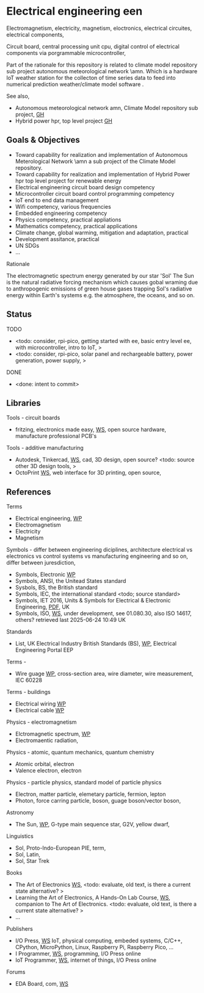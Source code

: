 # Electrical engineering een

Electromagnetism, electricity, magnetism, eloctronics, electrical circuites, electrical components, 

Circuit board, central processing unit cpu, digital control of electrical components via porgrammable microcontroller, 

Part of the rationale for this repository is related to climate model repository sub project autonomous meteorological network \amn. Which is a hardware IoT weather station for the collecton of time series data to feed into numerical prediction weather/climate model software .

See also, 
* Autonomous meteorological network amn, Climate Model repository sub project, [GH](https://github.com/YorkEarwaker/Climate-Model/tree/main/amn)
* Hybrid power hpr, top level project [GH](https://github.com/YorkEarwaker/Hybrid-Power)

## Goals & Objectives

* Toward capability for realization and implementation of Autonomous Meterological Network \amn a sub project of the Climate Model repository.
* Toward capability for realization and implementation of Hybrid Power hpr top level project for renewable energy
* Electrical engineering circuit board design competency
* Microcontroller circuit board control programming competency
* IoT end to end data management
* Wifi competency, various frequencies
* Embedded engineering competency
* Physics competency, practical appliations
* Mathematics competency, practical applications
* Climate change, global warming, mitigation and adaptation, practical
* Development assitance, practical
* UN SDGs
* ...

Rationale

The electromagnetic spectrum energy generated by our star 'Sol' The Sun is the natural radiative forcing mechanism which causes gobal wraming due to anthropogenic emissions of green house gases trapping Sol's radiative energy within Earth's systems e.g. the atmosphere, the oceans, and so on.

## Status

TODO
* <todo: consider, rpi-pico, getting started with ee, basic entry level ee, with microcontroller, intro to IoT, >
* <todo: consider, rpi-pico, solar panel and rechargeable battery, power generation, power supply, >

DONE
* <done: intent to commit>

## Libraries

Tools - circuit boards
* fritzing, electronics made easy, [WS](https://fritzing.org/), open source hardware, manufacture professional PCB's

Tools - additive manufacturing
* Autodesk, Tinkercad, [WS](https://www.tinkercad.com/), cad, 3D design, open source? <todo: source other 3D design tools, >
* OctoPrint [WS](https://octoprint.org/), web interface for 3D printing, open source, 

## References

Terms
* Electrical engineering, [WP](https://en.wikipedia.org/wiki/Electrical_engineering)
* Electromagnetism
* Electricity
* Magnetism

Symbols - differ between engineering diciplines, architecture electrical vs electronics vs control systems vs manufacturing engineering and so on, differ between juresdiction, 
* Symbols, Electronic [WP](https://en.wikipedia.org/wiki/Electronic_symbol)
* Symbols, ANSI, the Unitead States standard
* Sysbols, BS, the British standard
* Symbols, IEC, the international standard <todo; source standard>
* Symbols, IET 2016, Units & Symbols for Electrical & Electronic Engineering, [PDF](https://www.theiet.org/media/4173/units-and-symbols.pdf), UK
* Symbols, ISO, [WS](https://www.iso.org/ics/01.080/x/), under development, see 01.080.30, also ISO 14617, others? retrieved last 2025-06-24 10:49 UK

Standards
* List, UK Electrical Industry British Standards (BS), [WP](https://electrical-engineering-portal.com/uk-electrical-industry-british-standards-bs), Electrical Engineering Portal EEP

Terms - 
* Wire guage [WP](https://en.wikipedia.org/wiki/Wire_gauge), cross-section area, wire diameter, wire measurement, IEC 60228

Terms - buildings
* Electrical wiring [WP](https://en.wikipedia.org/wiki/Electrical_wiring)
* Electrical cable [WP](https://en.wikipedia.org/wiki/Electrical_cable)

Physics - electromagnetism
* Elctromagnetic spectrum, [WP](https://en.wikipedia.org/wiki/Electromagnetic_spectrum)
* Electromaentic radiation, 

Physics - atomic, quantum mechanics, quantum chemistry
* Atomic orbital, electron
* Valence electron, electron

Physics - particle physics, standard model of particle physics
* Electron, matter particle, elemetary particle, fermion, lepton
* Photon, force carring particle, boson, guage boson/vector boson,

Astronomy
* The Sun, [WP](https://en.wikipedia.org/wiki/Sun), G-type main sequence star, G2V, yellow dwarf, 

Linguistics
* Sol, Proto-Indo-European PIE, term, 
* Sol, Latin, 
* Sol, Star Trek 

Books
* The Art of Electronics [WS](https://artofelectronics.net/), <todo: evaluate, old text, is there a current state alternative? >
* Learning the Art of Electronics, A Hands-On Lab Course, [WS](https://learningtheartofelectronics.com/), companion to The Art of Electronics. <todo: evaluate, old text, is there a current state alternative? >
* ...

Publishers
* I/O Press, [WS](https://www.iopress.info/index.php) IoT, physical computing, embeded systems, C/C++, CPython, MicroPython, Linux, Raspberry Pi, Raspberry Pico, ...
* I Programmer, [WS](https://www.i-programmer.info/), programming, I/O Press online
* IoT Programmer, [WS](https://iot-programmer.com/), internet of things, I/O Press online

Forums
* EDA Board, com, [WS](https://www.edaboard.com/)